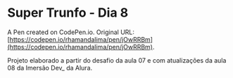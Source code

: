 # Super Trunfo - Dia 8

A Pen created on CodePen.io. Original URL: [https://codepen.io/rhamandalima/pen/jOwRRBm](https://codepen.io/rhamandalima/pen/jOwRRBm).

Projeto elaborado a partir do desafio da aula 07 e com atualizações da aula 08 da Imersão Dev_ da Alura.
